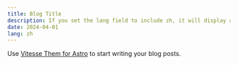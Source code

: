 ```yaml
---
title: Blog Title
description: If you set the lang field to include zh, it will display an identifier.
date: 2024-04-01
lang: zh
---
```


Use [Vitesse Them for Astro](https://astro.build/themes/details/vitesse-theme-for-astro/) to start writing your blog posts.
